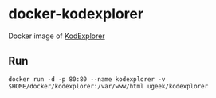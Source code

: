 # docker-kodexplorer

Docker image of [KodExplorer](https://github.com/kalcaddle/KodExplorer)

## Run

`docker run -d -p 80:80 --name kodexplorer -v $HOME/docker/kodexplorer:/var/www/html ugeek/kodexplorer`
